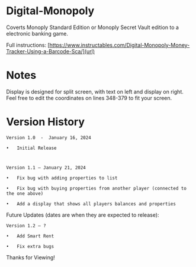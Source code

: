 # Digital-Monopoly
Coverts Monoply Standard Edition or Monoply Secret Vault edition to a electronic banking game.

Full instructions:
[https://www.instructables.com/Digital-Monopoly-Money-Tracker-Using-a-Barcode-Sca/](url)

# Notes
Display is designed for split screen, with text on left and display on right. Feel free to edit the coordinates on lines 348-379 to fit your screen.

# Version History
	Version 1.0  -  January 16, 2024

  	•	Initial Release 	
#
	Version 1.1 – January 21, 2024

  	•	Fix bug with adding properties to list

  	•	Fix bug with buying properties from another player (connected to the one above)

  	•	Add a display that shows all players balances and properties

Future Updates (dates are when they are expected to release):

	Version 1.2 – ?
 
	•	Add Smart Rent
 
	•	Fix extra bugs





 
Thanks for Viewing!
